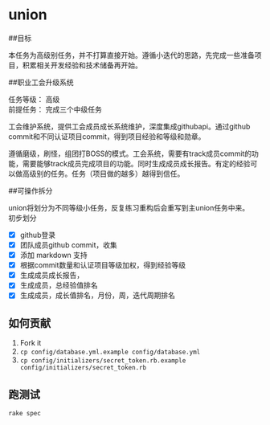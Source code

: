 union
=====
##目标

本任务为高级别任务，并不打算直接开始。遵循小迭代的思路，先完成一些准备项目，积累相关开发经验和技术储备再开始。

##职业工会升级系统

任务等级： 高级<br/>
前提任务： 完成三个中级任务<br/>

工会维护系统，提供工会成员成长系统维护，深度集成githubapi。通过github commit和不同认证项目commit，得到项目经验和等级和勋章。

遵循磨级，刷怪，组团打BOSS的模式。工会系统，需要有track成员commit的功能，需要能够track成员完成项目的功能。同时生成成员成长报告。有定的经验可以做高级别的任务。任务（项目做的越多）越得到信任。

##可操作拆分

union将划分为不同等级小任务，反复练习重构后会重写到主union任务中来。<br/>
初步划分<br/>

- [x] github登录
- [x] 团队成员github commit，收集
- [x] 添加 markdown 支持
- [x] 根据commit数量和认证项目等级加权，得到经验等级
- [x] 生成成员成长报告，
- [x] 生成成员，总经验值排名
- [x] 生成成员，成长值排名，月份，周，迭代周期排名

## 如何贡献

1. Fork it
3. `cp config/database.yml.example config/database.yml`
4. `cp config/initializers/secret_token.rb.example config/initializers/secret_token.rb`

## 跑测试

`rake spec`
